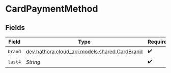 # CardPaymentMethod


## Fields

| Field                                                                             | Type                                                                              | Required                                                                          | Description                                                                       |
| --------------------------------------------------------------------------------- | --------------------------------------------------------------------------------- | --------------------------------------------------------------------------------- | --------------------------------------------------------------------------------- |
| `brand`                                                                           | [dev.hathora.cloud_api.models.shared.CardBrand](../../models/shared/CardBrand.md) | :heavy_check_mark:                                                                | N/A                                                                               |
| `last4`                                                                           | *String*                                                                          | :heavy_check_mark:                                                                | N/A                                                                               |